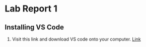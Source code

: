 # Lab Report 1
## Installing VS Code
1. Visit this link and download VS code onto your computer. [Link](https://code.visualstudio.com/)
